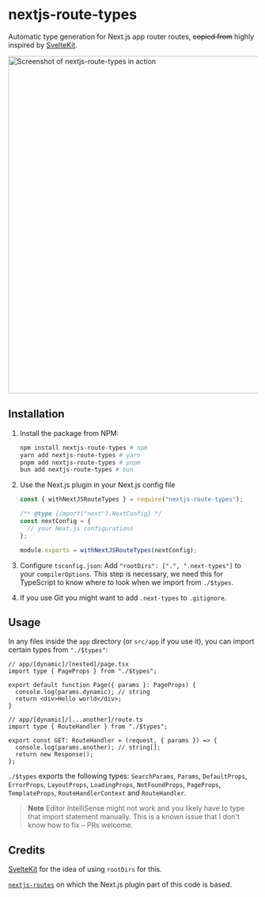# nextjs-route-types

Automatic type generation for Next.js app router routes, ~~copied from~~ highly inspired by [SvelteKit](https://kit.svelte.dev).

<img width="681" alt="Screenshot of nextjs-route-types in action" src="https://github.com/joulev/nextjs-route-types/assets/44609036/ba31630e-cc7c-46c5-a48a-a1c26780e426">

## Installation

1. Install the package from NPM:

   ```sh
   npm install nextjs-route-types # npm
   yarn add nextjs-route-types # yarn
   pnpm add nextjs-route-types # pnpm
   bun add nextjs-route-types # bun
   ```

2. Use the Next.js plugin in your Next.js config file

   ```js
   const { withNextJSRouteTypes } = require("nextjs-route-types");

   /** @type {import("next").NextConfig} */
   const nextConfig = {
     // your Next.js configurations
   };

   module.exports = withNextJSRouteTypes(nextConfig);
   ```

3. Configure `tsconfig.json`: Add `"rootDirs": [".", ".next-types"]` to your `compilerOptions`. This step is necessary, we need this for TypeScript to know where to look when we import from `./$types`.

4. If you use Git you might want to add `.next-types` to `.gitignore`.

## Usage

In any files inside the `app` directory (or `src/app` if you use it), you can import certain types from `"./$types"`:

```tsx
// app/[dynamic]/[nested]/page.tsx
import type { PageProps } from "./$types";

export default function Page({ params }: PageProps) {
  console.log(params.dynamic); // string
  return <div>Hello world</div>;
}
```

```tsx
// app/[dynamic]/[...another]/route.ts
import type { RouteHandler } from "./$types";

export const GET: RouteHandler = (request, { params }) => {
  console.log(params.another); // string[];
  return new Response();
};
```

`./$types` exports the following types: `SearchParams`, `Params`, `DefaultProps`, `ErrorProps`, `LayoutProps`, `LoadingProps`, `NotFoundProps`, `PageProps`, `TemplateProps`, `RouteHandlerContext` and `RouteHandler`.

> **Note**
> Editor IntelliSense might not work and you likely have to type that import statement manually. This is a known issue that I don't know how to fix – PRs welcome.

## Credits

[SvelteKit](https://kit.svelte.dev) for the idea of using `rootDirs` for this.

[`nextjs-routes`](https://github.com/tatethurston/nextjs-routes) on which the Next.js plugin part of this code is based.
